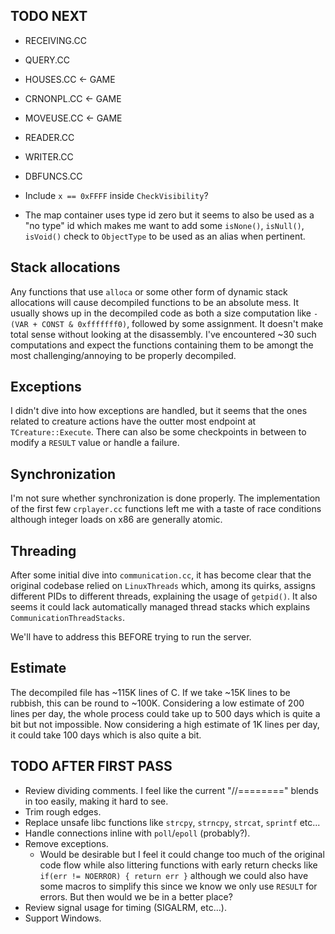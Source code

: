 ## TODO NEXT
- RECEIVING.CC
- QUERY.CC
- HOUSES.CC			<- GAME
- CRNONPL.CC		<- GAME
- MOVEUSE.CC		<- GAME
- READER.CC
- WRITER.CC
- DBFUNCS.CC

- Include `x == 0xFFFF` inside `CheckVisibility`?
- The map container uses type id zero but it seems to also be used as a "no type"
  id which makes me want to add some `isNone()`, `isNull()`, `isVoid()` check to
  `ObjectType` to be used as an alias when pertinent.

## Stack allocations
Any functions that use `alloca` or some other form of dynamic stack allocations will cause decompiled functions to be an absolute mess. It usually shows up in the decompiled code as both a size computation like `-(VAR + CONST & 0xfffffff0)`, followed by some assignment. It doesn't make total sense without looking at the disassembly. I've encountered ~30 such computations and expect the functions containing them to be amongt the most challenging/annoying to be properly decompiled.

## Exceptions
I didn't dive into how exceptions are handled, but it seems that the ones related to creature actions have the outter most endpoint at `TCreature::Execute`. There can also be some checkpoints in between to modify a `RESULT` value or handle a failure.

## Synchronization
I'm not sure whether synchronization is done properly. The implementation of the first few `crplayer.cc` functions left me with a taste of race conditions although integer loads on x86 are generally atomic.

## Threading
After some initial dive into `communication.cc`, it has become clear that the original codebase relied on `LinuxThreads` which, among its quirks, assigns different PIDs to different threads, explaining the usage of `getpid()`. It also seems it could lack automatically managed thread stacks which explains `CommunicationThreadStacks`.

We'll have to address this BEFORE trying to run the server.

## Estimate
The decompiled file has ~115K lines of C. If we take ~15K lines to be rubbish, this can be round to ~100K. Considering a low estimate of 200 lines per day, the whole process could take up to 500 days which is quite a bit but not impossible. Now considering a high estimate of 1K lines per day, it could take 100 days which is also quite a bit.

## TODO AFTER FIRST PASS
- Review dividing comments. I feel like the current "//========" blends in too easily, making it hard to see.
- Trim rough edges.
- Replace unsafe libc functions like `strcpy`, `strncpy`, `strcat`, `sprintf` etc...
- Handle connections inline with `poll`/`epoll` (probably?).
- Remove exceptions.
	- Would be desirable but I feel it could change too much of the original code flow while also
		littering functions with early return checks like `if(err != NOERROR) { return err }` although
		we could also have some macros to simplify this since we know we only use `RESULT` for errors.
		But then would we be in a better place?
- Review signal usage for timing (SIGALRM, etc...).
- Support Windows.
